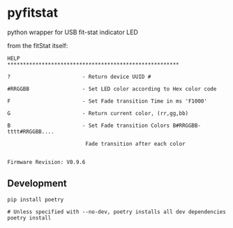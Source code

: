 # pyfitstat
python wrapper for USB fit-stat indicator LED

from the fitStat itself:
```
HELP
*******************************************************

?                       - Return device UUID #

#RRGGBB                 - Set LED color according to Hex color code

F                       - Set Fade transition Time in ms 'F1000'

G                       - Return current color, (rr,gg,bb)

B                       - Set Fade transition Colors B#RRGGBB-tttt#RRGGBB....

                         Fade transition after each color


Firmware Revision: V0.9.6
```

## Development
```
pip install poetry

# Unless specified with --no-dev, poetry installs all dev dependencies
poetry install
```
